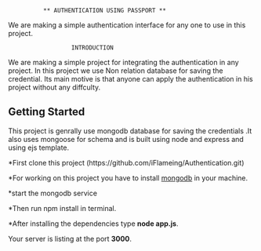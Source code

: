               ** AUTHENTICATION USING PASSPORT **

We are making a simple authentication interface for any one to use in this  project.

                      INTRODUCTION
<p>                     
We are making a simple project for integrating the authentication in any project.
In this project we use Non relation database for saving the credential.
Its main motive is that anyone can apply the authentication in his project without any
diffculty.
</p>


<h2>Getting Started</h2>

<p>
This project is genrally use mongodb database for saving the credentials .It also uses
mongoose for schema and is built using node and express and using ejs template.
</p>

<p>
*First clone this project (https://github.com/iFlameing/Authentication.git)

*For working on this project you have to install [mongodb](https://docs.mongodb.com/manual/tutorial/install-mongodb-on-ubuntu/) in your machine.

*start the mongodb service

*Then run npm install in terminal.

*After installing the dependencies type **node app.js**.

Your server is listing at the port **3000**.
</p>